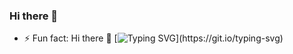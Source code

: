 ### Hi there 👋
- ⚡ Fun fact: Hi there 👋
[![Typing SVG](https://readme-typing-svg.herokuapp.com?size=30&lines=hello+bro.)](https://git.io/typing-svg)
<!--
**Supchik22/Supchik22** is a ✨ _special_ ✨ repository because its `README.md` (this file) appears on your GitHub profile.

Here are some ideas to get you started:

- 🔭 I’m currently working on ...
- 🌱 I’m currently learning ...
- 👯 I’m looking to collaborate on ...
- 🤔 I’m looking for help with ...
- 💬 Ask me about ...
- 📫 How to reach me: ...
- 😄 Pronouns: ...
- ⚡ Fun fact: ...
-->
